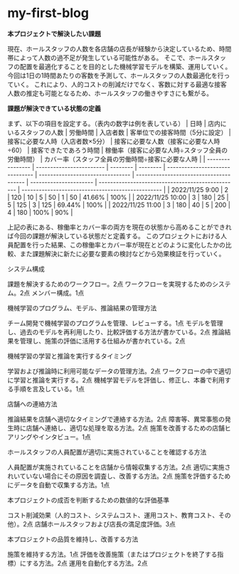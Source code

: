# my-first-blog

**本プロジェクトで解決したい課題**

現在、ホールスタッフの人数を各店舗の店長が経験から決定しているため、時間帯によって人数の過不足が発生している可能性がある。
そこで、ホールスタッフの配置を最適化することを目的とした機械学習モデルを構築、運用していく。
今回は1日の1時間あたりの客数を予測して、ホールスタッフの人数最適化を行っていく。
これにより、人的コストの削減だけでなく、客数に対する最適な接客人数の推定も可能となるため、ホールスタッフの働きやすさにも繋がる。


**課題が解決できている状態の定義**

まず、以下の項目を設定する。（表内の数字は例を表している）
| 日時             | 店内にいるスタッフの人数 | 労働時間 | 入店者数 | 客単位での接客時間（5分に設定） | 接客に必要な人時（入店者数×5分） | 接客に必要な人数（接客に必要な人時÷60） | 接客できたであろう時間 | 稼働率（接客に必要な人時÷スタッフ全員の労働時間） | カバー率（スタッフ全員の労働時間÷接客に必要な人時 | 
| ---------------- | ------------------------ | -------- | -------- | ------------------------------- | -------------------------------- | --------------------------------------- | ---------------------- | ------------------------------------------------- | ------------------------------------------------- | 
| 2022/11/25 9:00  | 2                        | 120      | 10       | 5                               | 50                               | 1                                       | 50                     | 41.66%                                            | 100%                                              | 
| 2022/11/25 10:00 | 3                        | 180      | 25       | 5                               | 125                              | 3                                       | 125                    | 69.44%                                            | 100%                                              | 
| 2022/11/25 11:00 | 3                        | 180      | 40       | 5                               | 200                              | 4                                       | 180                    | 100%                                              | 90%                                               | 

上記の表にある、稼働率とカバー率の両方を現在の状態から高めることができれば今回の課題が解決している状態だと定義する。
このプロジェクトにおける人員配置を行った結果、この稼働率とカバー率が現在とどのように変化したかの比較、また課題解決に新たに必要な要素の検討などから効果検証を行っていく。


システム構成

課題を解決するためのワークフロー。2点
ワークフローを実現するためのシステム。2点
メンバー構成。1点


機械学習のプログラム、モデル、推論結果の管理方法

チーム開発で機械学習のプログラムを管理、レビューする。1点
モデルを管理し、過去のモデルを再利用したり、比較評価する方法が書かている。2点
推論結果を管理し、施策の評価に活用する仕組みが書かれている。2点


機械学習の学習と推論を実行するタイミング

学習および推論時に利用可能なデータの管理方法。2点
ワークフローの中で適切に学習と推論を実行する。2点
機械学習モデルを評価し、修正し、本番で利用する手順を言及している。1点


店舗への連絡方法

推論結果を店舗へ適切なタイミングで連絡する方法。2点
障害等、異常事態の発生時に店舗へ連絡し、適切な処理を取る方法。2点
施策を改善するための店舗ヒアリングやインタビュー。1点


ホールスタッフの人員配置が適切に実施されていることを確認する方法

人員配置が実施されていることを店舗から情報収集する方法。2点
適切に実施されいていない場合にその原因を調査し、改善する方法。2点
施策を評価するためにデータを自動で収集する方法。1点


本プロジェクトの成否を判断するための数値的な評価基準

コスト削減効果（人的コスト、システムコスト、運用コスト、教育コスト、その他）。2点
店舗ホールスタッフおよび店長の満足度評価。3点


本プロジェクトの品質を維持し、改善する方法

施策を維持する方法。1点
評価を改善施策（またはプロジェクトを終了する指標）にする方法。2点
運用を自動化する方法。2点




